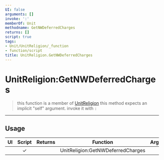```yaml
---
UI: false
arguments: []
invoke: ':'
memberOf: Unit
methodname: GetNWDeferredCharges
returns: []
script: true
tags:
- Unit/UnitReligion/_function
- function/script
title: UnitReligion.GetNWDeferredCharges
---
```

# UnitReligion:GetNWDeferredCharges
> this function is a member of [UnitReligion](civ-6/lua/UnitReligion.md)
> this method expects an implicit "self" argument. invoke it with `:`
-----
## Usage
|  UI | Script | Returns | Function | Arguments |
|:---:|:------:|-------:|:--------:|:---------|
| |✓||UnitReligion:GetNWDeferredCharges||
